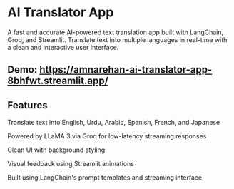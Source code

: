 # AI Translator App
A fast and accurate AI-powered text translation app built with LangChain, Groq, and Streamlit. Translate text into multiple languages in real-time with a clean and interactive user interface.

## Demo: https://amnarehan-ai-translator-app-8bhfwt.streamlit.app/

## Features
Translate text into English, Urdu, Arabic, Spanish, French, and Japanese

Powered by LLaMA 3 via Groq for low-latency streaming responses

Clean UI with background styling 

Visual feedback using Streamlit animations 

Built using LangChain's prompt templates and streaming interface
